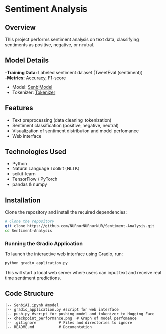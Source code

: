 # Sentiment Analysis

## Overview
This project performs sentiment analysis on text data, classifying sentiments as positive, negative, or neutral.
## Model Details
-**Training Data:** Labeled sentiment dataset (TweetEval (sentiment)) </br>
-**Metrics:** Accuracy, F1-score
- Model: [SenbiModel](https://huggingface.co/akdfga/SenbiModel)
- Tokenizer: [Tokenizer](https://huggingface.co/akdfga/tokenizer)


## Features
- Text preprocessing (data cleaning, tokenization)
- Sentiment classification (positive, negative, neutral)
- Visualization of sentiment distribution and model perfomance
- Web interface

## Technologies Used
- Python
- Natural Language Toolkit (NLTK)
- scikit-learn
- TensorFlow / PyTorch
- pandas & numpy

## Installation
Clone the repository and install the required dependencies:
```sh
# Clone the repository
git clone https://github.com/NURnurNURnurNUR/Sentiment-Analysis.git
cd Sentiment-Analysis
```

### Running the Gradio Application
To launch the interactive web interface using Gradio, run:
```sh
python gradio_application.py
```
This will start a local web server where users can input text and receive real time sentiment predictions.

## Code Structure
```
│-- SenbiAI.ipynb #model
|-- gradio_application.py #script for web interface
|-- push.py #script for pushing model and tokenizer to Hugging Face 
│-- checkpoint_performance.png  # Graph of model perfomance
│-- .gitignore          # Files and directories to ignore
│-- README.md           # Documentation
```
